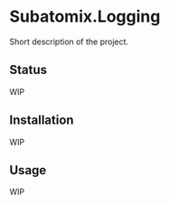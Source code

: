 # Subatomix.Logging

Short description of the project.

## Status

WIP

<!--
[![Build](https://github.com/sharpjs/Subatomix.Logging/workflows/Build/badge.svg)](https://github.com/sharpjs/Subatomix.Logging/actions)
[![NuGet](https://img.shields.io/nuget/v/Subatomix.Logging.svg)](https://www.nuget.org/packages/Subatomix.Logging)
[![NuGet](https://img.shields.io/nuget/dt/Subatomix.Logging.svg)](https://www.nuget.org/packages/Subatomix.Logging)
-->

## Installation

WIP

<!--
Install [this NuGet Package](https://www.nuget.org/packages/Subatomix.Logging) in your project.
-->

## Usage

WIP

<!--
  Copyright 2022 Jeffrey Sharp

  Permission to use, copy, modify, and distribute this software for any
  purpose with or without fee is hereby granted, provided that the above
  copyright notice and this permission notice appear in all copies.

  THE SOFTWARE IS PROVIDED "AS IS" AND THE AUTHOR DISCLAIMS ALL WARRANTIES
  WITH REGARD TO THIS SOFTWARE INCLUDING ALL IMPLIED WARRANTIES OF
  MERCHANTABILITY AND FITNESS. IN NO EVENT SHALL THE AUTHOR BE LIABLE FOR
  ANY SPECIAL, DIRECT, INDIRECT, OR CONSEQUENTIAL DAMAGES OR ANY DAMAGES
  WHATSOEVER RESULTING FROM LOSS OF USE, DATA OR PROFITS, WHETHER IN AN
  ACTION OF CONTRACT, NEGLIGENCE OR OTHER TORTIOUS ACTION, ARISING OUT OF
  OR IN CONNECTION WITH THE USE OR PERFORMANCE OF THIS SOFTWARE.
-->
